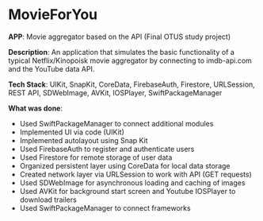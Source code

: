 # MovieForYou

**APP**: Movie aggregator based on the API (Final OTUS study project)

**Description**: An application that simulates the basic functionality of a typical Netflix/Kinopoisk movie aggregator by connecting to imdb-api.com and the YouTube data API.

**Tech Stack**: UIKit, SnapKit, CoreData, FirebaseAuth, Firestore, URLSession, REST API, SDWebImage, AVKit, IOSPlayer, SwiftPackageManager

**What was done**:

- Used SwiftPackageManager to connect additional modules
- Implemented UI via code (UIKit)
- Implemented autolayout using Snap Kit
- Used FirebaseAuth to register and authenticate users
- Used Firestore for remote storage of user data
- Organized persistent layer using CoreData for local data storage
- Created network layer via URLSession to work with API (GET requests)
- Used SDWebImage for asynchronous loading and caching of images
- Used AVKit for background start screen and Youtube IOSPlayer to download trailers
- Used SwiftPackageManager to connect frameworks
